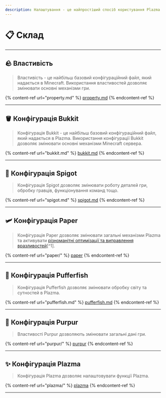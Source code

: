 ```yaml
---
description: Налаштування - це найпростіший спосіб користування Plazma.
---
```


# 📋 Склад

***

## 🪨 Властивість <a href="#id-1" id="id-1"></a>

> Властивість - це найбільш базовий конфігураційний файл, який надається в Minecraft.
> Використання властивостей дозволяє змінювати основні механізми гри.

{% content-ref url="property.md" %}
[property.md](property.md)
{% endcontent-ref %}

***

## 🪣 Конфігурація Bukkit <a href="#id-2" id="id-2"></a>

> Конфігурація Bukkit - це найбільш базовий конфігураційний файл, який надається в Plazma.
> Використання конфігурації Bukkit дозволяє змінювати основні механізми Minecraft сервера.

{% content-ref url="bukkit.md" %}
[bukkit.md](bukkit.md)
{% endcontent-ref %}

***

## 🚰 Конфігурація Spigot <a href="#id-3" id="id-3"></a>

> Конфігурація Spigot дозволяє змінювати роботу деталей гри, обробку гравців, функціонування команд тощо.

{% content-ref url="spigot.md" %}
[spigot.md](spigot.md)
{% endcontent-ref %}

***

## 🛩️ Конфігурація Paper <a href="#id-4" id="id-4"></a>

> Конфігурація Paper дозволяє змінювати загальні механізми Plazma та активувати [різноманітні оптимізації та виправлення вразливостей](#user-content-fn-1)[^1].

{% content-ref url="paper/" %}
[paper](paper/)
{% endcontent-ref %}

***

## 🐡 Конфігурація Pufferfish <a href="#id-6" id="id-6"></a>

> Конфігурація Pufferfish дозволяє змінювати обробку світу та сутностей в Plazma.

{% content-ref url="pufferfish.md" %}
[pufferfish.md](pufferfish.md)
{% endcontent-ref %}

***

## 🦑 Конфігурація Purpur <a href="#id-7" id="id-7"></a>

> Властивості Purpur дозволяють змінювати загальні дані гри.

{% content-ref url="purpur/" %}
[purpur](purpur/)
{% endcontent-ref %}

***

## ✨ Конфігурація Plazma <a href="#id-8" id="id-8"></a>

> Конфігурація Plazma дозволяє налаштовувати функції Plazma.

{% content-ref url="plazma/" %}
[plazma](plazma/)
{% endcontent-ref %}

***
